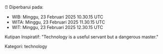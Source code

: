 ⏰ Diperbarui pada:
- WIB: Minggu, 23 Februari 2025 10.30.15 UTC
- WITA: Minggu, 23 Februari 2025 11.30.15 UTC
- WIT: Minggu, 23 Februari 2025 12.30.15 UTC

Kutipan Inspiratif:
"Technology is a useful servant but a dangerous master."


Kategori: technology

